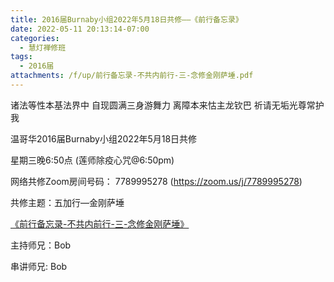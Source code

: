 ```yaml
---
title: 2016届Burnaby小组2022年5月18日共修——《前行备忘录》
date: 2022-05-11 20:13:14-07:00
categories:
  - 慧灯禅修班
tags:
  - 2016届
attachments: /f/up/前行备忘录-不共内前行-三-念修金刚萨埵.pdf
---
```

诸法等性本基法界中 自现圆满三身游舞力 离障本来怙主龙钦巴 祈请无垢光尊常护我

温哥华2016届Burnaby小组2022年5月18日共修

星期三晚6:50点 (莲师除疫心咒@6:50pm)

网络共修Zoom房间号码： 7789995278 (<https://zoom.us/j/7789995278>)

共修主题：五加行—金刚萨埵


[《前行备忘录-不共内前行-三-念修金刚萨埵》](http://huidengchanxiu.net/hdv/f/up/前行备忘录-不共内前行-三-念修金刚萨埵.pdf)

主持师兄：Bob

串讲师兄: Bob